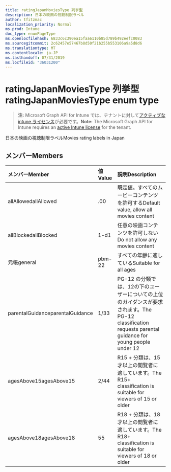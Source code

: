 ```yaml
---
title: ratingJapanMoviesType 列挙型
description: 日本の映画の視聴制限ラベル
author: tfitzmac
localization_priority: Normal
ms.prod: Intune
doc_type: enumPageType
ms.openlocfilehash: 6833c6c390ea15faa6110b85d789b492eefc0083
ms.sourcegitcommit: 2c62457e57467b8d50f21b255b553106a9a5d8d6
ms.translationtype: MT
ms.contentlocale: ja-JP
ms.lasthandoff: 07/31/2019
ms.locfileid: "36031200"
---
```

# <a name="ratingjapanmoviestype-enum-type"></a><span data-ttu-id="e5b5a-103">ratingJapanMoviesType 列挙型</span><span class="sxs-lookup"><span data-stu-id="e5b5a-103">ratingJapanMoviesType enum type</span></span>

> <span data-ttu-id="e5b5a-104">**注:** Microsoft Graph API for Intune では、テナントに対して[アクティブな intune ライセンス](https://go.microsoft.com/fwlink/?linkid=839381)が必要です。</span><span class="sxs-lookup"><span data-stu-id="e5b5a-104">**Note:** The Microsoft Graph API for Intune requires an [active Intune license](https://go.microsoft.com/fwlink/?linkid=839381) for the tenant.</span></span>

<span data-ttu-id="e5b5a-105">日本の映画の視聴制限ラベル</span><span class="sxs-lookup"><span data-stu-id="e5b5a-105">Movies rating labels in Japan</span></span>

## <a name="members"></a><span data-ttu-id="e5b5a-106">メンバー</span><span class="sxs-lookup"><span data-stu-id="e5b5a-106">Members</span></span>
|<span data-ttu-id="e5b5a-107">メンバー</span><span class="sxs-lookup"><span data-stu-id="e5b5a-107">Member</span></span>|<span data-ttu-id="e5b5a-108">値</span><span class="sxs-lookup"><span data-stu-id="e5b5a-108">Value</span></span>|<span data-ttu-id="e5b5a-109">説明</span><span class="sxs-lookup"><span data-stu-id="e5b5a-109">Description</span></span>|
|:---|:---|:---|
|<span data-ttu-id="e5b5a-110">allAllowed</span><span class="sxs-lookup"><span data-stu-id="e5b5a-110">allAllowed</span></span>|<span data-ttu-id="e5b5a-111">.0</span><span class="sxs-lookup"><span data-stu-id="e5b5a-111">0</span></span>|<span data-ttu-id="e5b5a-112">既定値。すべてのムービーコンテンツを許可する</span><span class="sxs-lookup"><span data-stu-id="e5b5a-112">Default value, allow all movies content</span></span>|
|<span data-ttu-id="e5b5a-113">allBlocked</span><span class="sxs-lookup"><span data-stu-id="e5b5a-113">allBlocked</span></span>|<span data-ttu-id="e5b5a-114">1-d</span><span class="sxs-lookup"><span data-stu-id="e5b5a-114">1</span></span>|<span data-ttu-id="e5b5a-115">任意の映画コンテンツを許可しない</span><span class="sxs-lookup"><span data-stu-id="e5b5a-115">Do not allow any movies content</span></span>|
|<span data-ttu-id="e5b5a-116">元帳</span><span class="sxs-lookup"><span data-stu-id="e5b5a-116">general</span></span>|<span data-ttu-id="e5b5a-117">pbm-2</span><span class="sxs-lookup"><span data-stu-id="e5b5a-117">2</span></span>|<span data-ttu-id="e5b5a-118">すべての年齢に適している</span><span class="sxs-lookup"><span data-stu-id="e5b5a-118">Suitable for all ages</span></span>|
|<span data-ttu-id="e5b5a-119">parentalGuidance</span><span class="sxs-lookup"><span data-stu-id="e5b5a-119">parentalGuidance</span></span>|<span data-ttu-id="e5b5a-120">1/3</span><span class="sxs-lookup"><span data-stu-id="e5b5a-120">3</span></span>|<span data-ttu-id="e5b5a-121">PG-12 の分類では、12の下のユーザーについての上位のガイダンスが要求されます。</span><span class="sxs-lookup"><span data-stu-id="e5b5a-121">The PG-12 classification requests parental guidance for young people under 12</span></span>|
|<span data-ttu-id="e5b5a-122">agesAbove15</span><span class="sxs-lookup"><span data-stu-id="e5b5a-122">agesAbove15</span></span>|<span data-ttu-id="e5b5a-123">2/4</span><span class="sxs-lookup"><span data-stu-id="e5b5a-123">4</span></span>|<span data-ttu-id="e5b5a-124">R15 + 分類は、15才以上の閲覧者に適しています。</span><span class="sxs-lookup"><span data-stu-id="e5b5a-124">The R15+ classification is suitable for viewers of 15 or older</span></span>|
|<span data-ttu-id="e5b5a-125">agesAbove18</span><span class="sxs-lookup"><span data-stu-id="e5b5a-125">agesAbove18</span></span>|<span data-ttu-id="e5b5a-126">5</span><span class="sxs-lookup"><span data-stu-id="e5b5a-126">5</span></span>|<span data-ttu-id="e5b5a-127">R18 + 分類は、18才以上の閲覧者に適しています。</span><span class="sxs-lookup"><span data-stu-id="e5b5a-127">The R18+ classification is suitable for viewers of 18 or older</span></span>|




